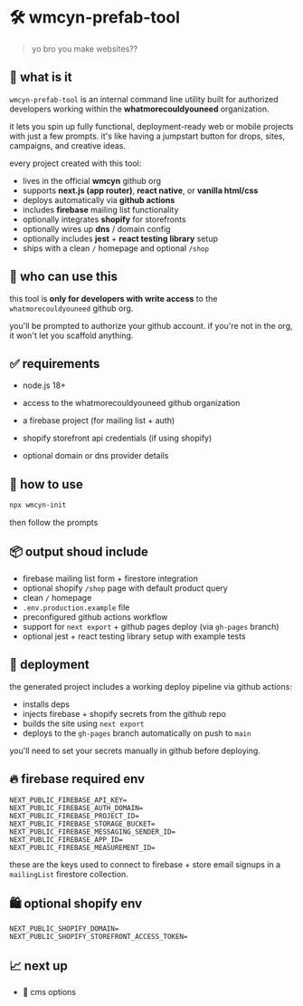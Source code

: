# 🛠 wmcyn-prefab-tool

> yo bro you make websites??

## 🚀 what is it

`wmcyn-prefab-tool` is an internal command line utility built for authorized developers working within the **whatmorecouldyouneed** organization.

it lets you spin up fully functional, deployment-ready web or mobile projects with just a few prompts. it's like having a jumpstart button for drops, sites, campaigns, and creative ideas.

every project created with this tool:

- lives in the official **wmcyn** github org
- supports **next.js (app router)**, **react native**, or **vanilla html/css**
- deploys automatically via **github actions**
- includes **firebase** mailing list functionality
- optionally integrates **shopify** for storefronts
- optionally wires up **dns** / domain config
- optionally includes **jest** + **react testing library** setup
- ships with a clean `/` homepage and optional `/shop`

## 🔐 who can use this

this tool is **only for developers with write access** to the `whatmorecouldyouneed` github org.

you'll be prompted to authorize your github account. if you're not in the org, it won't let you scaffold anything.

## ✅ requirements
- node.js 18+

- access to the whatmorecouldyouneed github organization

- a firebase project (for mailing list + auth)

- shopify storefront api credentials (if using shopify)

- optional domain or dns provider details

## 🧰 how to use

```bash
npx wmcyn-init
```

then follow the prompts

## 📦 output shoud include

- firebase mailing list form + firestore integration  
- optional shopify `/shop` page with default product query  
- clean `/` homepage  
- `.env.production.example` file  
- preconfigured github actions workflow  
- support for `next export` + github pages deploy (via `gh-pages` branch)  
- optional jest + react testing library setup with example tests

## 🚢 deployment

the generated project includes a working deploy pipeline via github actions:

- installs deps  
- injects firebase + shopify secrets from the github repo  
- builds the site using `next export`  
- deploys to the `gh-pages` branch automatically on push to `main`  

you'll need to set your secrets manually in github before deploying.

## 🔥 firebase required env

```env
NEXT_PUBLIC_FIREBASE_API_KEY=
NEXT_PUBLIC_FIREBASE_AUTH_DOMAIN=
NEXT_PUBLIC_FIREBASE_PROJECT_ID=
NEXT_PUBLIC_FIREBASE_STORAGE_BUCKET=
NEXT_PUBLIC_FIREBASE_MESSAGING_SENDER_ID=
NEXT_PUBLIC_FIREBASE_APP_ID=
NEXT_PUBLIC_FIREBASE_MEASUREMENT_ID=
```
these are the keys used to connect to firebase + store email signups in a `mailingList` firestore collection.

## 🛍️ optional shopify env

```env
NEXT_PUBLIC_SHOPIFY_DOMAIN=
NEXT_PUBLIC_SHOPIFY_STOREFRONT_ACCESS_TOKEN=
```

## 📈 next up

- 🧠 cms options  
